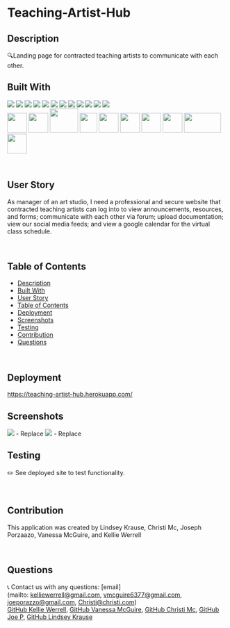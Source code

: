 # Teaching-Artist-Hub


## Description
🔍Landing page for contracted teaching artists to communicate with each other. 
<br>   

## Built With
<p>
    <img src="https://img.shields.io/badge/React-lightblue"  />
    <img src="https://img.shields.io/badge/HTML-green"  />
    <img src="https://img.shields.io/badge/CSS-blue"  />
    <img src="https://img.shields.io/badge/javascript-yellow" />
    <img src="https://img.shields.io/badge/node-green" />
    <img src="https://img.shields.io/badge/express-orange" />
    <img src="https://img.shields.io/badge/MaterialUI-blue"  />
    <img src="https://img.shields.io/badge/Heroku-purple" />
    <img src="https://img.shields.io/badge/MongoDB-blue"  />
    <img src="https://img.shields.io/badge/mongoose-red"  />
    <img src="https://img.shields.io/badge/graphql-blue"  />
    <img src="https://img.shields.io/badge/ApolloServer-yellow"  />
    <br/>
    <img src = "https://i.imgur.com/9tGztI3.png" width="45" height="45" />
    <img src = "https://i.imgur.com/bETcokI.png" width="45" height="45" />
    <img src = "https://i.imgur.com/BWlZ9rc.jpg" width="65" height="55" />
    <img src = "https://i.imgur.com/66s2ERk.png" width="40" height="45" />
    <img src = "https://i.imgur.com/9oMswTL.png" width="45" height="45" />
    <img src = "https://i.imgur.com/EY9Fj93.png" width="45" height="45" />
    <img src = "https://i.imgur.com/PXjpcCH.png" width="45" height="45" />
    <img src = "https://i.imgur.com/HHTAmQd.jpg" width="45" height="45" />
    <img src = "https://i.imgur.com/69olifp.png" width="85" height="45" />
    <img src = "https://i.imgur.com/ElhJxpj.png" width="45" height="45" />



 
    
   
</p>
   
<br>   

## User Story
As manager of an art studio, I need a professional and secure website that contracted teaching artists can log into to  view announcements, resources, and forms; communicate with each other via forum; upload documentation; view our social media feeds; and view a google calendar for the virtual class schedule. 

<br>
  


## Table of Contents
- [Description](#description)
- [Built With](#built-with)
- [User Story](#user-story)
- [Table of Contents](#table-of-contents)
- [Deployment](#deployment)
- [Screenshots](#screenshots)
- [Testing](#testing)
- [Contribution](#contribution)
- [Questions](#questions)


<br>

## Deployment
https://teaching-artist-hub.herokuapp.com/




## Screenshots
![](./public/images/screenshots/booksearch.png) - Replace
![](./public/images/screenshots/viewsavedbooks.png) - Replace


## Testing
✏️ See deployed site to test functionality. 

<br>

## Contribution
This application was created by Lindsey Krause, Christi Mc, Joseph Porzaazo, Vanessa McGuire, and Kellie Werrell

<br>

## Questions
:telephone_receiver: Contact us with any questions: [email] 
<br>
(mailto: kelliewerrell@gmail.com, vmcguire6377@gmail.com, joeporazzo@gmail.com, Christi@christi.com) 
<br>
 [GitHub Kellie Werrell](https://github.com/Kwerrell73), [GitHub Vanessa McGuire](https://github.com/vmcguire6377), [GitHub Christi Mc](https://github.com/Kwerrell73), [GitHub Joe P](https://github.com/noreaster24), [GitHub Lindsey Krause](https://github.com/LindseyKrause)<br />